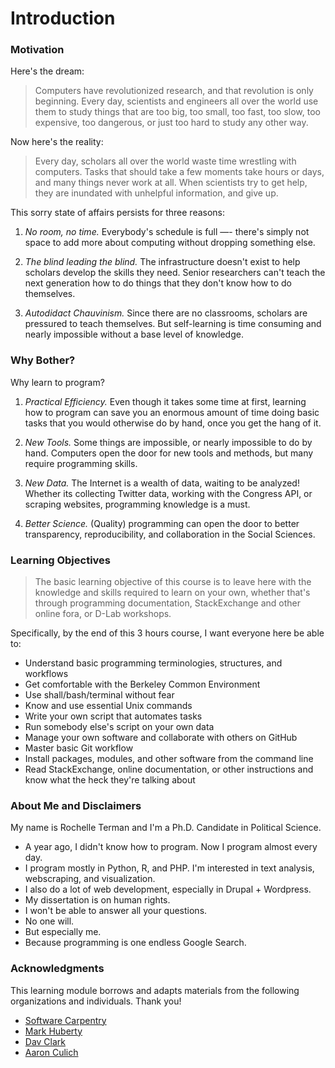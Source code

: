 # Introduction

### Motivation

Here's the dream:

> Computers have revolutionized research, and that revolution is only 
> beginning. Every day, scientists and engineers all over the world use
> them to study things that are too big, too small, too fast, too slow,
> too expensive, too dangerous, or just too hard to study any other way.

Now here's the reality:

> Every day, scholars all over the world waste time wrestling with 
> computers. Tasks that should take a few moments take hours or days, 
> and many things never work at all. When scientists try to get help, 
> they are inundated with unhelpful information, and give up.

This sorry state of affairs persists for three reasons:

1.   *No room, no time.*
    Everybody's schedule is full —- there's simply not space to add more
    about computing without dropping something else.

2.   *The blind leading the blind.*
    The infrastructure doesn't exist to help scholars develop the skills they need. Senior researchers can't teach the next generation how to do things
    that they don't know how to do themselves. 

3.   *Autodidact Chauvinism.*
    Since there are no classrooms, scholars are pressured to teach themselves. But self-learning is time consuming and nearly impossible without a base level of knowledge.

### Why Bother?

Why learn to program?

1.   *Practical Efficiency.*
    Even though it takes some time at first, learning how to program can save you an enormous amount of time doing basic tasks that you would otherwise do by hand, once you get the hang of it.

2.   *New Tools.*
    Some things are impossible, or nearly impossible to do by hand. Computers open the door for new tools and methods, but many require programming skills.

3.   *New Data.*
    The Internet is a wealth of data, waiting to be analyzed! Whether its collecting Twitter data, working with the Congress API, or scraping websites, programming knowledge is a must.

4.   *Better Science.*
    (Quality) programming can open the door to better transparency, reproducibility, and collaboration in the Social Sciences.

### Learning Objectives

> The basic learning objective of this course is to leave here with the 
> knowledge and skills required to learn on your own, whether that's through 
> programming documentation, StackExchange and other online fora, or D-Lab 
> workshops.

Specifically, by the end of this 3 hours course, I want everyone here be able to:

* Understand basic programming terminologies, structures, and workflows
* Get comfortable with the Berkeley Common Environment
* Use shall/bash/terminal without fear
* Know and use essential Unix commands
* Write your own script that automates tasks
* Run somebody else's script on your own data
* Manage your own software and collaborate with others on GitHub
* Master basic Git workflow
* Install packages, modules, and other software from the command line
* Read StackExchange, online documentation, or other instructions and know what the heck they're talking about

### About Me and Disclaimers

My name is Rochelle Terman and I'm a Ph.D. Candidate in Political Science. 

* A year ago, I didn't know how to program. Now I program almost every day. 
* I program mostly in Python, R, and PHP. I'm interested in text analysis, webscraping, and visualization.
* I also do a lot of web development, especially in Drupal + Wordpress.
* My dissertation is on human rights. 
* I won't be able to answer all your questions.
* No one will.
* But especially me.
* Because programming is one endless Google Search.

### Acknowledgments

This learning module borrows and adapts materials from the following organizations and individuals. Thank you!

*   [Software Carpentry](http://software-carpentry.org)
*   [Mark Huberty](http://polisci.berkeley.edu/people/person/mark-huberty)
*   [Dav Clark](https://github.com/davclark)
*   [Aaron Culich](https://github.com/aculich)
